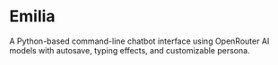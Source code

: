 # Emilia
A Python-based command-line chatbot interface using OpenRouter AI models with autosave, typing effects, and customizable persona.
